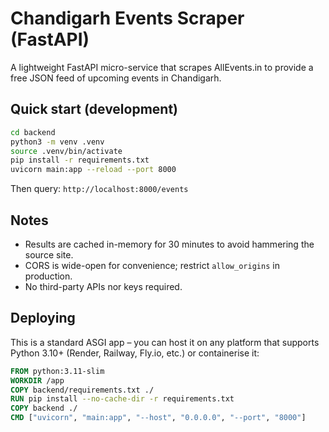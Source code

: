 # Chandigarh Events Scraper (FastAPI)

A lightweight FastAPI micro-service that scrapes AllEvents.in to provide a free JSON feed of upcoming events in Chandigarh.

## Quick start (development)

```bash
cd backend
python3 -m venv .venv
source .venv/bin/activate
pip install -r requirements.txt
uvicorn main:app --reload --port 8000
```

Then query: `http://localhost:8000/events`

## Notes
* Results are cached in-memory for 30 minutes to avoid hammering the source site.
* CORS is wide-open for convenience; restrict `allow_origins` in production.
* No third-party APIs nor keys required.

## Deploying
This is a standard ASGI app – you can host it on any platform that supports Python 3.10+ (Render, Railway, Fly.io, etc.) or containerise it:

```dockerfile
FROM python:3.11-slim
WORKDIR /app
COPY backend/requirements.txt ./
RUN pip install --no-cache-dir -r requirements.txt
COPY backend ./
CMD ["uvicorn", "main:app", "--host", "0.0.0.0", "--port", "8000"]
``` 